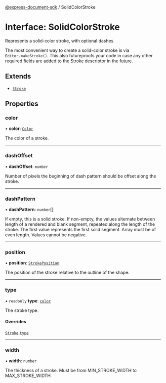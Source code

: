 [@express-document-sdk](../overview.md) / SolidColorStroke

# Interface: SolidColorStroke

Represents a solid-color stroke, with optional dashes.

The most convenient way to create a solid-color stroke is via `Editor.makeStroke()`. This also futureproofs
your code in case any other required fields are added to the Stroke descriptor in the future.

## Extends

-   [`Stroke`](stroke.md)

## Properties

### color

• **color**: [`Color`](color.md)

The color of a stroke.

<hr />

### dashOffset

• **dashOffset**: `number`

Number of pixels the beginning of dash pattern should be offset along the stroke.

<hr />

### dashPattern

• **dashPattern**: `number`[]

If empty, this is a solid stroke.
If non-empty, the values alternate between length of a rendered and blank segment,
repeated along the length of the stroke. The first value represents the first solid segment.
Array must be of even length. Values cannot be negative.

<hr />

### position

• **position**: [`StrokePosition`](../enumerations/stroke-position.md)

The position of the stroke relative to the outline of the shape.

<hr />

### type

• `readonly` **type**: [`color`](../enumerations/stroke-type.md#color)

The stroke type.

#### Overrides

[`Stroke`](stroke.md).[`type`](stroke.md#type)

<hr />

### width

• **width**: `number`

The thickness of a stroke. Must be from MIN_STROKE_WIDTH to MAX_STROKE_WIDTH.

